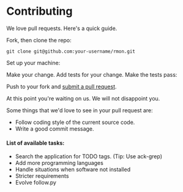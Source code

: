 # Contributing

We love pull requests. Here's a quick guide.

Fork, then clone the repo:

    git clone git@github.com:your-username/rmon.git

Set up your machine:


Make your change. Add tests for your change. Make the tests pass:

Push to your fork and [submit a pull request][pr].

[pr]: https://github.com/shubhamchaudhary/rmon/compare/

At this point you're waiting on us. We will not disappoint you.

Some things that we'd love to see in your pull request are:

* Follow coding style of the current source code.
* Write a good commit message.

#### List of available tasks:  
* Search the application for TODO tags. (Tip: Use ack-grep)  
* Add more programming languages  
* Handle situations when software not installed  
* Stricter requirements
* Evolve follow.py

